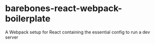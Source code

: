 # barebones-react-webpack-boilerplate
A Webpack setup for React containing the essential config to run a dev server
